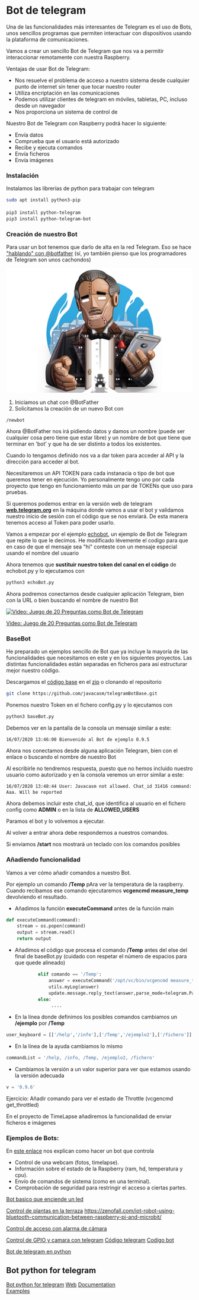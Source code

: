 # Bot de telegram

Una de las funcionalidades más interesantes de Telegram es el uso de Bots, unos sencillos programas que permiten interactuar con dispositivos usando la plataforma de comunicaciones.

Vamos a crear un sencillo Bot de Telegram que nos va a permitir interaccionar remotamente con nuestra Raspberry. 

Ventajas de usar Bot de Telegram:
* Nos resuelve el problema de acceso a nuestro sistema desde cualquier punto de internet sin tener que tocar nuestro router
* Utiliza encriptación en las comunicaciones
* Podemos utilizar clientes de telegram en móviles, tabletas, PC, incluso desde un navegador
* Nos proporciona un sistema de control de

Nuestro Bot de Telegram con Raspberry podrá hacer lo siguiente:
* Envía datos
* Comprueba que el usuario está autorizado
* Recibe y ejecuta comandos
* Envía ficheros
* Envía imágenes


### Instalación

Instalamos las librerías de python para trabajar con telegram


```bash
sudo apt install python3-pip

pip3 install python-telegram
pip3 install python-telegram-bot

```
### Creación de nuestro Bot

Para usar un bot tenemos que darlo de alta en la red Telegram. Eso se hace[ "hablando" con @botfather](https://www.instructables.com/id/Set-up-Telegram-Bot-on-Raspberry-Pi/) (sí, yo también pienso que los programadores de Telegram son unos cachondos)

![BotFather-Icon](./images/BotFather-Icon.jpg)

1. Iniciamos un chat con @BotFather
2. Solicitamos la creación de un nuevo Bot con

```
/newbot
```

Ahora @BotFather nos irá pidiendo datos y damos un nombre (puede ser cualquier cosa pero tiene que estar libre) y un nombre de bot que tiene que terminar en 'bot' y que ha de ser distinto a todos los existentes. 

Cuando lo tengamos definido nos va a dar token para acceder al API y la dirección para acceder al bot.

Necesitaremos un API TOKEN para cada instanacia o tipo de bot que queremos tener en ejecución. Yo personalmente tengo uno por cada proyecto que tengo en funcionamiento más un par de TOKENs que uso para pruebas.

Si queremos podemos entrar en la versión web de telegram [**web.telegram.org**](http://web.telegram.org) en la máquina donde vamos a usar el bot y validamos nuestro inicio de sesión con el código que se nos enviará. De esta manera tenemos acceso al Token para poder usarlo.

Vamos a empezar por el ejemplo [echobot](https://github.com/javacasm/RaspberryOnline2ed/blob/master/codigo/echoBot.py), un ejemplo de Bot de Telegram que repite lo que le decimos. He modificado lévemente el codigo para que en caso de que el mensaje sea "hi" conteste con un mensaje especial usando el nombre del usuario 

Ahora tenemos que **sustituir nuestro token del canal en el código** de echobot.py y lo ejecutamos con 
```sh
python3 echoBot.py
```

Ahora podremos conectarnos desde cualquier aplicación Telegram, bien con la URL o bien buscando el nombre de nuestro Bot

[![Vídeo: Juego de 20 Preguntas como Bot de Telegram](https://img.youtube.com/vi/rmdNa7WetVI/0.jpg)](https://drive.google.com/file/d/1TfbQAMiXknZh5HQppVySaB7xIog9IQIy/view?usp=sharing)

[Vídeo: Juego de 20 Preguntas como Bot de Telegram](https://drive.google.com/file/d/1TfbQAMiXknZh5HQppVySaB7xIog9IQIy/view?usp=sharing)


### BaseBot

He preparado un ejemplos sencillo de Bot que ya incluye la mayoría de las funcionalidades que necesitamos en este y en los siguientes proyectos. Las distintas funcionalidades están separadas en ficheros para así estructurar mejor nuestro código.

Descargamos el [código base](https://github.com/javacasm/telegramBotBase) en el [zip](https://github.com/javacasm/telegramBotBase/archive/master.zip) o clonando el repositorio

```sh
git clone https://github.com/javacasm/telegramBotBase.git
```

Ponemos nuestro Token en el fichero config.py y lo ejecutamos con 

```sh
python3 baseBot.py
```
Debemos ver en la pantalla de la consola un mensaje similar a este:
```
16/07/2020 13:46:00 Bienvenido al Bot de ejemplo 0.9.5
```

Ahora nos conectamos desde alguna aplicación Telegram, bien con el enlace o buscando el nombre de nuestro Bot

Al escribirle no tendremos respuesta, puesto que no hemos incluido nuestro usuario como autorizado y en la consola veremos un error similar a este:
```
16/07/2020 13:48:44 User: Javacasm not allowed. Chat_id 31416 command: Aaa. Will be reported
```

Ahora debemos incluir este chat_id, que identifica al usuario en el fichero config como **ADMIN** o en la lista de **ALLOWED_USERS**

Paramos el bot y lo volvemos a ejecutar.

Al volver a entrar ahora debe respondernos a nuestros comandos.

Si enviamos **/start** nos mostrará un teclado con los comandos posibles
### Añadiendo funcionalidad

Vamos a ver cómo añadir comandos a nuestro Bot.

Por ejemplo un comando **/Temp** pAra ver la temperatura de la raspberry. Cuando recibamos ese comando ejecutaremos **vcgencmd measure_temp** devolviendo el resultado.

* Añadimos la función **executeCommand** antes de la función main

```python
def executeCommand(command): 
    stream = os.popen(command) 
    output = stream.read() 
    return output

```

* Añadimos el código que procesa el comando **/Temp** antes del else del final de baseBot.py (cuidado con respetar el número de espacios para que quede alineado)
```python
            elif comando == '/Temp':
                answer = executeCommand('/opt/vc/bin/vcgencmd measure_temp')
                utils.myLog(answer)
                update.message.reply_text(answer,parse_mode=telegram.ParseMode.MARKDOWN,reply_markup = user_keyboard_markup)
            else:
                 ....

```

* En la línea donde definimos los posibles comandos cambiamos un **/ejemplo** por **/Temp**
```python
user_keyboard = [['/help','/info'],['/Temp','/ejemplo2'],['/fichero']]
```
* En la línea de la ayuda cambiamos lo mismo
```python
commandList = '/help, /info, /Temp, /ejemplo2, /fichero'
```
* Cambiamos la versión a un valor superior para ver que estamos usando la versión adecuada
```python
v = '0.9.6'
```

Ejercicio: Añadir comando para ver el estado de Throttle (vcgencmd get_throttled)

En el proyecto de TimeLapse añadiremos la funcionalidad de enviar ficheros e imágenes


### Ejemplos de Bots:

En [este enlace](https://www.fwhibbit.es/controla-tu-raspberry-pi-mediante-telegram) nos explican como hacer un bot que controla

* Control de una webcam (fotos, timelapse).
* Información sobre el estado de la Raspberry (ram, hd, temperatura y cpu).
* Envío de comandos de sistema (como en una terminal).
* Comprobación de seguridad para restringir el acceso a ciertas partes.

[Bot basico que enciende un led](https://www.hackster.io/Salmanfarisvp/telegram-bot-with-raspberry-pi-f373da)

[Control de plantas en la terraza](https://www.hackster.io/zenofall/community-iot-garden-using-raspberry-pi-and-telegram-bot-ef4989) https://zenofall.com/iot-robot-using-bluetooth-communication-between-raspberry-pi-and-microbit/

[Control de acceso con alarma de cámara](https://www.hackster.io/wia/security-system-w-motion-sensor-camera-wia-raspberry-pi-07e15e)

[Control de GPIO y camara con telegram](https://www.hackster.io/idreams/control-gpio-and-pi-camera-using-raspberry-pi-telegram-app-3a776a) [Código telegram](https://github.com/vysheng/tg) [Codigo bot](https://gist.github.com/idreamsi/2972ba872df05cb5f0c3)

[Bot de telegram en python](https://medium.com/@goyoregalado/bots-de-telegram-en-python-134b964fcdf7)


## Bot python for telegram
[Bot python for telegram](https://github.com/python-telegram-bot/python-telegram-bot) 
[Web](https://python-telegram-bot.org/)
[Documentation](https://python-telegram-bot.readthedocs.io/en/stable/)   
[Examples](https://github.com/python-telegram-bot/python-telegram-bot/tree/master/examples) 

